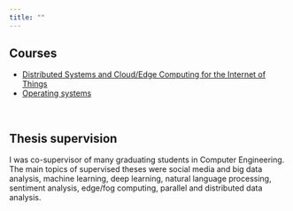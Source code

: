 ```yaml
---
title: ""
---
```

## **Courses**
- [Distributed Systems and Cloud/Edge Computing for the Internet of Things](course_pages/ds4iot)
- [Operating systems](course_pages/sisop)

<br>

## **Thesis supervision**
I was co-supervisor of many graduating students in Computer Engineering. The main topics of supervised theses
were social media and big data analysis, machine learning, deep learning, natural language
processing, sentiment analysis, edge/fog computing, parallel and distributed data analysis.

